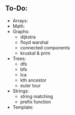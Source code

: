 ## To-Do:
* Arrays:
* Math:
* Graphs: <br>
	- dijkstra <br>
	- floyd warshal <br>
	- connected components <br>
	- kruskal & prim <br>
* Trees: <br>
	- dfs <br>
	- bfs <br>
	- lca <br>
	- kth ancestor <br>
	- euler tour <br>
* Strings: <br>
	- string matching <br>
	- prefix function <br>
* Template: <br>
